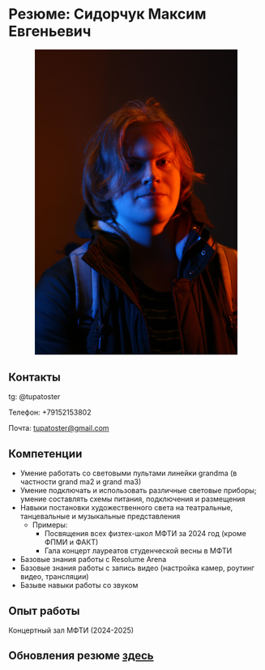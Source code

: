 # Резюме: Сидорчук Максим Евгеньевич

<p align="center">
    <img src="me_lowres.png" width="400pts" alt="буквально я">
</p>

## Контакты

tg: @tupatoster

Телефон: +79152153802

Почта: <tupatoster@gmail.com>

## Компетенции

- Умение работать со световыми пультами линейки grandma (в частности grand ma2 и grand ma3)
- Умение подключать и использовать различные световые приборы; умение составлять схемы питания, подключения и размещения
- Навыки постановки художественного света на театральные, танцевальные и музыкальные представления
  - Примеры:
    - Посвящения всех физтех-школ МФТИ за 2024 год (кроме ФПМИ и ФАКТ)
    - Гала концерт лауреатов студенческой весны в МФТИ
- Базовые знания работы с Resolume Arena
- Базовые знания работы с запись видео (настройка камер, роутинг видео, трансляции)
- Базыве навыки работы со звуком

## Опыт работы

Концертный зал МФТИ (2024-2025)

## Обновления резюме [здесь](https://github.com/TupaToster/art_cv)

